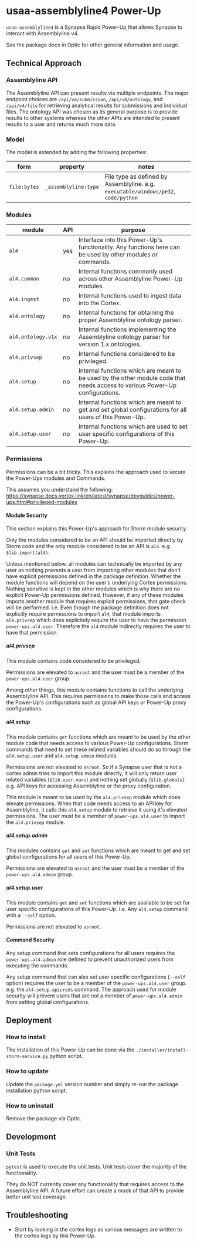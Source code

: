 # usaa-assemblyline4 Power-Up

`usaa-assemblyline4` is a Synapse Rapid Power-Up that allows Synapse to interact with Assemblyline v4.

See the package docs in Optic for other general information and usage.

## Technical Approach

### Assemblyline API

The Assemblyline API can present results via multiple endpoints. The major endpoint choices are `/api/v4/submission`,
`/api/v4/ontology`, and `/api/v4/file` for retrieving analytical results for submissions and individual files. The
ontology API was chosen as its general purpose is to provide results to other systems whereas the other APIs are
intended to present results to a user and returns much more data.

### Model

The model is extended by adding the following properties:

| form         | property             | notes                                                                               |
| ------------ | -------------------- | ----------------------------------------------------------------------------------- |
| `file:bytes` | `_assemblyline:type` | File type as defined by Assemblyline. e.g. `executable/windows/pe32`, `code/python` |

### Modules

| module             | API | purpose                                                                                                                      |
| ------------------ | --- | ---------------------------------------------------------------------------------------------------------------------------- |
| `al4`              | yes | Interface into this Power-Up's functionality. Any functions here can be used by other modules or commands.                   |
| `al4.common`       | no  | Internal functions commonly used across other Assemblyline Power-Up modules.                                                 |
| `al4.ingest`       | no  | Internal functions used to ingest data into the Cortex.                                                                      |
| `al4.ontology`     | no  | Internal functions for obtaining the proper Assemblyline ontology parser.                                                    |
| `al4.ontology.v1x` | no  | Internal functions implementing the Assemblyline ontology parser for version 1.x ontologies.                                 |
| `al4.privsep`      | no  | Internal functions considered to be privileged.                                                                              |
| `al4.setup`        | no  | Internal functions which are meant to be used by the other module code that needs access to various Power-Up configurations. |
| `al4.setup.admin`  | no  | Internal functions which are meant to get and set global configurations for all users of this Power-Up.                      |
| `al4.setup.user`   | no  | Internal functions which are used to set user specific configurations of this Power-Up.                                      |

### Permissions

Permissions can be a bit tricky. This explains the approach used to secure the Power-Ups modules and Commands.

This assumes you understand the following:
<https://synapse.docs.vertex.link/en/latest/synapse/devguides/power-ups.html#privileged-modules>

#### Module Security

This section explains this Power-Up's approach for Storm module security.

Only the modules considered to be an API should be imported directly by Storm code and the only module considered to be
an API is `al4`. e.g. `$lib.import(al4)`.

Unless mentioned below, all modules can technically be imported by any user as nothing prevents a user from importing
other modules that don't have explicit permissions defined in the package definition. Whether the module functions will
depend on the user's underlying Cortex permissions. Nothing sensitive is kept in the other modules which is why there
are no explicit Power-Up permissions defined. However, if any of these modules imports another module that requires
explicit permissions, that gate check will be performed. i.e. Even though the package definition does not explicitly
require permissions to import `al4`, that module imports `al4.privsep` which does explicitely require the user to have
the permission `power-ups.al4.user`. Therefore the `al4` module indirectly requires the user to have that permission.

##### al4.privsep

This module contains code considered to be privileged.

Permissions are elevated to `asroot` and the user must be a member of the `power-ups.al4.user` group.

Among other things, this module contains functions to call the underlying Assemblyline API. This requires permissions to
make those calls and access the Power-Up's configurations such as global API keys or Power-Up proxy configurations.

##### al4.setup

This module contains `get` functions which are meant to be used by the other module code that needs access to various
Power-Up configurations. Storm commands that need to set these related variables should do so through the
`al4.setup.user` and `al4.setup.admin` modules.

Permissions are not elevated to `asroot`. So if a Synapse user that is not a cortex admin tries to import this module
directly, it will only return user related variables (`$lib.user.vars`) and nothing set globally (`$lib.globals`).
e.g. API keys for accessing Assemblyline or the proxy configuration.

This module is meant to be used by the `al4.privsep` module which does elevate permissions. When that code needs access
to an API key for Assemblyline, it calls this `al4.setup` module to retrieve it using it's elevated permissions. The
user must be a member of `power-ups.al4.user` to import the `al4.privsep` module.

##### al4.setup.admin

This modules contains `get` and `set` functions which are meant to get and set global configurations for all users of
this Power-Up.

Permissions are elevated to `asroot` and the user must be a member of the `power-ups.al4.admin` group.

##### al4.setup.user

This module contains `get` and `set` functions which are available to be set for user specific configurations of this
Power-Up. i.e. Any `al4.setup` command with a `--self` option.

Permissions are not elevated to `asroot`.

#### Command Security

Any setup command that sets configurations for all users requires the `power-ups.al4.admin` role defined to prevent
unauthorized users from executing the commands.

Any setup command that can also set user specific configurations (`--self` option) requires the user to be a member of
the `power-ups.al4.user` group. e.g. the `al4.setup.apicreds` command. The approach used for module security will
prevent users that are not a member of `power-ups.al4.admin` from setting global configurations.

## Deployment

### How to install

The installation of this Power-Up can be done via the `./installer/install-storm-service.py` python script.

### How to update

Update the `package.yml` version number and simply re-run the package installation python script.

### How to uninstall

Remove the package via Optic.

## Development

### Unit Tests

`pytest` is used to execute the unit tests. Unit tests cover the majority of the functionality.

They do NOT currently cover any functionality that requires access to the Assemblyline API. A future effort can create
a mock of that API to provide better unit test coverage.

## Troubleshooting

- Start by looking in the cortex logs as various messages are written to the cortex logs by this Power-Up.
